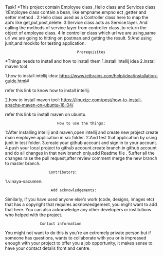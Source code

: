 Task1
*This project contain Employee class ,Hello class and Services class
    1:Employee class contain a bean, like empname,empno ect ,getter and setter method .
    2:Hello class used as a Controller class here to map the api’s like get,put,post,delete.
    3:Service class acts as Service layer. And calling the methods of service layer from controller class ,to return the object of employee class.
   4:In controller class which url we are using,same url we are going to hitting on postman.and getting the result.
5:And using junit,and mockito for testing application.


                                     Prerequisites
*Things needs to install and how to install them
    1.install intellij idea
    2.install maven tool
    
1.how to install intellij idea:
   https://www.jetbrains.com/help/idea/installation-guide.html#

refer this link to know how to install intellij.

2.how to install maven tool:
  https://linuxize.com/post/how-to-install-apache-maven-on-ubuntu-18-04/

refer this link to install maven on ubuntu.


                            How to use the things:
1:After installing intellij and maven,open intellij and create new project
   create main employee application in src folder.
2:And test that application by using junit in test folder.
3.create your github account and sign in to your account.
4.push your local project to github account.create branch in github account and do all changes in that new branch only.add Readme file .
5.after all the changes raise the pull request,after review comment merge the new branch to master branch.

                        Contributors:
1.vinaya-sacumen.


                         Add acknowledgements:
Similarly, if you have used anyone else's work (code, designs, images etc) that has a copyright that requires acknowledgement, you might want to add that here. You can also acknowledge any other developers or institutions who helped with the project.

                    Contact information
You might not want to do this is you're an extremely private person but if someone has questions, wants to collaborate with you or is impressed enough with your project to offer you a job opportunity, it makes sense to have your contact details front and centre.



